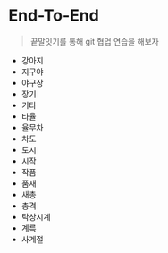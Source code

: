 # End-To-End
> 끝말잇기를 통해 git 협업 연습을 해보자

- 강아지
- 지구야
- 야구장
- 장기
- 기타
- 타율
- 율무차
- 차도
- 도시
- 시작
- 작품
- 품새
- 새총
- 총격
- 탁상시계
- 계륵
- 사계절